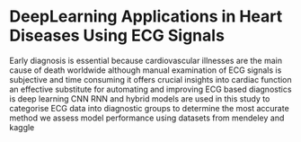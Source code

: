 # DeepLearning Applications in Heart Diseases Using ECG Signals
Early diagnosis is essential because cardiovascular illnesses are the main cause of death worldwide although manual examination of ECG signals is subjective and time consuming it offers crucial insights into cardiac function an effective substitute for automating and improving ECG based diagnostics is deep learning CNN RNN and hybrid models are used in this study to categorise ECG data into diagnostic groups to determine the most accurate method we assess model performance using datasets from mendeley and kaggle 

